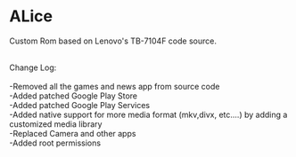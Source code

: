 # ALice
Custom Rom based on Lenovo's TB-7104F code source. 

<br>Change Log:</br>
<br>-Removed all the games and news app from source code
<br>-Added patched Google Play Store 
<br>-Added patched Google Play Services
<br>-Added native support for more media format (mkv,divx, etc....)  by adding a customized media library 
<br>-Replaced Camera and other apps
<br>-Added root permissions
